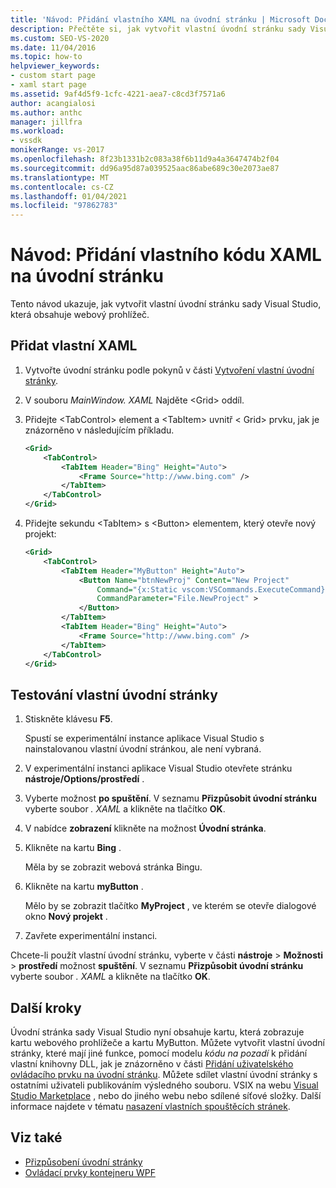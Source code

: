 ```yaml
---
title: 'Návod: Přidání vlastního XAML na úvodní stránku | Microsoft Docs'
description: Přečtěte si, jak vytvořit vlastní úvodní stránku sady Visual Studio, která obsahuje webový prohlížeč pomocí tohoto návodu.
ms.custom: SEO-VS-2020
ms.date: 11/04/2016
ms.topic: how-to
helpviewer_keywords:
- custom start page
- xaml start page
ms.assetid: 9af4d5f9-1cfc-4221-aea7-c8cd3f7571a6
author: acangialosi
ms.author: anthc
manager: jillfra
ms.workload:
- vssdk
monikerRange: vs-2017
ms.openlocfilehash: 8f23b1331b2c083a38f6b11d9a4a3647474b2f04
ms.sourcegitcommit: dd96a95d87a039525aac86abe689c30e2073ae87
ms.translationtype: MT
ms.contentlocale: cs-CZ
ms.lasthandoff: 01/04/2021
ms.locfileid: "97862783"
---
```

# <a name="walkthrough-add-custom-xaml-to-the-start-page"></a>Návod: Přidání vlastního kódu XAML na úvodní stránku

Tento návod ukazuje, jak vytvořit vlastní úvodní stránku sady Visual Studio, která obsahuje webový prohlížeč.

## <a name="add-custom-xaml"></a>Přidat vlastní XAML

1. Vytvořte úvodní stránku podle pokynů v části [Vytvoření vlastní úvodní stránky](../extensibility/creating-a-custom-start-page.md).

2. V souboru *MainWindow. XAML* Najděte \<Grid> oddíl.

3. Přidejte \<TabControl> element a \<TabItem> uvnitř \< Grid> prvku, jak je znázorněno v následujícím příkladu.

    ```xml
    <Grid>
        <TabControl>
            <TabItem Header="Bing" Height="Auto">
                <Frame Source="http://www.bing.com" />
            </TabItem>
        </TabControl>
    </Grid>
    ```

4. Přidejte sekundu \<TabItem> s \<Button> elementem, který otevře nový projekt:

    ```xml
    <Grid>
        <TabControl>
            <TabItem Header="MyButton" Height="Auto">
                <Button Name="btnNewProj" Content="New Project"
                    Command="{x:Static vscom:VSCommands.ExecuteCommand}"
                    CommandParameter="File.NewProject" >
                </Button>
            </TabItem>
            <TabItem Header="Bing" Height="Auto">
                <Frame Source="http://www.bing.com" />
            </TabItem>
        </TabControl>
    </Grid>
    ```

## <a name="test-the-custom-start-page"></a>Testování vlastní úvodní stránky

1. Stiskněte klávesu **F5**.

     Spustí se experimentální instance aplikace Visual Studio s nainstalovanou vlastní úvodní stránkou, ale není vybraná.

2. V experimentální instanci aplikace Visual Studio otevřete stránku **nástroje/Options/prostředí** .

3. Vyberte možnost **po spuštění**. V seznamu **Přizpůsobit úvodní stránku** vyberte soubor *. XAML* a klikněte na tlačítko **OK**.

4. V nabídce **zobrazení** klikněte na možnost **Úvodní stránka**.

5. Klikněte na kartu **Bing** .

     Měla by se zobrazit webová stránka Bingu.

6. Klikněte na kartu **myButton** .

     Mělo by se zobrazit tlačítko **MyProject** , ve kterém se otevře dialogové okno **Nový projekt** .

7. Zavřete experimentální instanci.

Chcete-li použít vlastní úvodní stránku, vyberte v části **nástroje**  >  **Možnosti**  >  **prostředí** možnost **spuštění**. V seznamu **Přizpůsobit úvodní stránku** vyberte soubor *. XAML* a klikněte na tlačítko **OK**.

## <a name="next-steps"></a>Další kroky

Úvodní stránka sady Visual Studio nyní obsahuje kartu, která zobrazuje kartu webového prohlížeče a kartu MyButton. Můžete vytvořit vlastní úvodní stránky, které mají jiné funkce, pomocí modelu *kódu na pozadí* k přidání vlastní knihovny DLL, jak je znázorněno v části [Přidání uživatelského ovládacího prvku na úvodní stránku](../extensibility/adding-user-control-to-the-start-page.md). Můžete sdílet vlastní úvodní stránky s ostatními uživateli publikováním výsledného souboru. VSIX na webu [Visual Studio Marketplace](https://marketplace.visualstudio.com/) , nebo do jiného webu nebo sdílené síťové složky. Další informace najdete v tématu [nasazení vlastních spouštěcích stránek](../extensibility/deploying-custom-start-pages.md).

## <a name="see-also"></a>Viz také

- [Přizpůsobení úvodní stránky](../ide/customizing-the-start-page-for-visual-studio.md)
- [Ovládací prvky kontejneru WPF](/previous-versions/bb675291(v=vs.110))